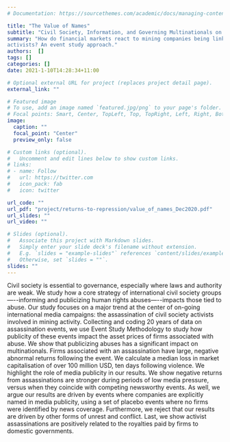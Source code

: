 ```yaml
---
# Documentation: https://sourcethemes.com/academic/docs/managing-content/

title: "The Value of Names"
subtitle: "Civil Society, Information, and Governing Multinationals on the Global Periphery - with [Nathan Lane](http://nathanlane.info/) and [Paul Raschky](https://praschky.github.io/)"
summary: "How do financial markets react to mining companies being linked to assassinations of
activists? An event study approach."
authors:  []
tags: []
categories: []
date: 2021-1-10T14:28:34+11:00

# Optional external URL for project (replaces project detail page).
external_link: ""

# Featured image
# To use, add an image named `featured.jpg/png` to your page's folder.
# Focal points: Smart, Center, TopLeft, Top, TopRight, Left, Right, BottomLeft, Bottom, BottomRight.
image:
  caption: ""
  focal_point: "Center"
  preview_only: false

# Custom links (optional).
#   Uncomment and edit lines below to show custom links.
# links:
# - name: Follow
#   url: https://twitter.com
#   icon_pack: fab
#   icon: twitter

url_code: ""
url_pdf: "project/returns-to-repression/value_of_names_Dec2020.pdf"
url_slides: ""
url_video: ""

# Slides (optional).
#   Associate this project with Markdown slides.
#   Simply enter your slide deck's filename without extension.
#   E.g. `slides = "example-slides"` references `content/slides/example-slides.md`.
#   Otherwise, set `slides = ""`.
slides: ""
---
```


Civil society is essential to governance, especially where laws and authority are weak.
We study how a core strategy of international civil society groups—--informing and publicizing
human rights abuses—--impacts those tied to abuse. Our study focuses on a major
trend at the center of on-going international media campaigns: the assassination of civil
society activists involved in mining activity. Collecting and coding 20 years of data on
assassination events, we use Event Study Methodology to study how publicity of these
events impact the asset prices of firms associated with abuse. We show that publicizing
abuses has a significant impact on multinationals. Firms associated with an assassination
have large, negative abnormal returns following the event. We calculate a median loss in
market capitalisation of over 100 million USD, ten days following violence. We highlight
the role of media publicity in our results. We show negative returns from assassinations are
stronger during periods of low media pressure, versus when they coincide with competing
newsworthy events. As well, we argue our results are driven by events where companies
are explicitly named in media publicity, using a set of placebo events where no firms were
identified by news coverage. Furthermore, we reject that our results are driven by other
forms of unrest and conflict. Last, we show activist assassinations are positively related
to the royalties paid by firms to domestic governments.

